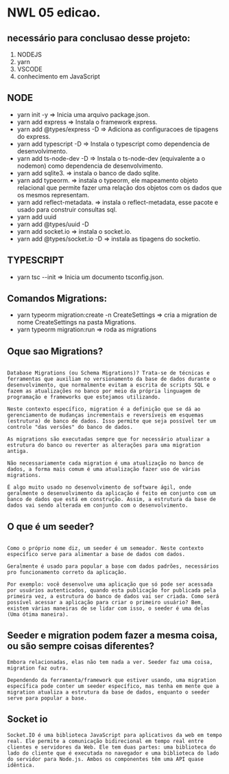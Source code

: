 # NWL 05 edicao.

## necessário para conclusao desse projeto:

1. NODEJS
2. yarn
3. VSCODE
4. conhecimento em JavaScript

## NODE

- yarn init -y => Inicia uma arquivo package.json.
- yarn add express => Instala o framework express.
- yarn add @types/express -D => Adiciona as configuracoes de tipagens do express.
- yarn add typescript -D => Instala o typescript como dependencia de desenvolvimento.
- yarn add ts-node-dev -D => Instala o ts-node-dev (equivalente a o nodemon) como dependencia de desenvolvimento.
- yarn add sqlite3. => instala o banco de dado sqlite.
- yarn add typeorm. => instala o typeorm, ele mapeamento objeto relacional que permite fazer uma relação dos objetos com os dados que os mesmos representam.
- yarn add reflect-metadata. => instala o reflect-metadata, esse pacote e usado para construir consultas sql.
- yarn add uuid
- yarn add @types/uuid -D
- yarn add socket.io => instala o socket.io.
- yarn add @types/socket.io -D => instala as tipagens do socketio.

## TYPESCRIPT

- yarn tsc --init => Inicia um documento tsconfig.json.

## Comandos Migrations:

- yarn typeorm migration:create -n CreateSettings => cria a migration de nome CreateSettings na pasta Migrations.
- yarn typeorm migration:run => roda as migrations

## Oque sao Migrations?

```

Database Migrations (ou Schema Migrations)? Trata-se de técnicas e ferramentas que auxiliam no versionamento da base de dados durante o desenvolvimento, que normalmente evitam a escrita de scripts SQL e fazem as atualizações no banco por meio da própria linguagem de programação e frameworks que estejamos utilizando.

Neste contexto específico, migration é a definição que se dá ao gerenciamento de mudanças incrementais e reversíveis em esquemas (estrutura) de banco de dados. Isso permite que seja possível ter um controle "das versões" do banco de dados.

As migrations são executadas sempre que for necessário atualizar a estrutura do banco ou reverter as alterações para uma migration antiga.

Não necessariamente cada migration é uma atualização no banco de dados, a forma mais comum é uma atualização fazer uso de várias migrations.

É algo muito usado no desenvolvimento de software ágil, onde geralmente o desenvolvimento da aplicação é feito em conjunto com um banco de dados que está em construção. Assim, a estrutura da base de dados vai sendo alterada em conjunto com o desenvolvimento.
```

## O que é um seeder?

```

Como o próprio nome diz, um seeder é um semeador. Neste contexto específico serve para alimentar a base de dados com dados.

Geralmente é usado para popular a base com dados padrões, necessários pro funcionamento correto da aplicação.

Por exemplo: você desenvolve uma aplicação que só pode ser acessada por usuários autenticados, quando esta publicação for publicada pela primeira vez, a estrutura do banco de dados vai ser criada. Como será possível acessar a aplicação para criar o primeiro usuário? Bem, existem várias maneiras de se lidar com isso, o seeder é uma delas (Uma ótima maneira).
```

## Seeder e migration podem fazer a mesma coisa, ou são sempre coisas diferentes?

```
Embora relacionadas, elas não tem nada a ver. Seeder faz uma coisa, migration faz outra.

Dependendo da ferramenta/framework que estiver usando, uma migration específica pode conter um seeder específico, mas tenha em mente que a migration atualiza a estrutura da base de dados, enquanto o seeder serve para popular a base.
```

## Socket io

```
Socket.IO é uma biblioteca JavaScript para aplicativos da web em tempo real. Ele permite a comunicação bidirecional em tempo real entre clientes e servidores da Web. Ele tem duas partes: uma biblioteca do lado do cliente que é executada no navegador e uma biblioteca do lado do servidor para Node.js. Ambos os componentes têm uma API quase idêntica.
```
